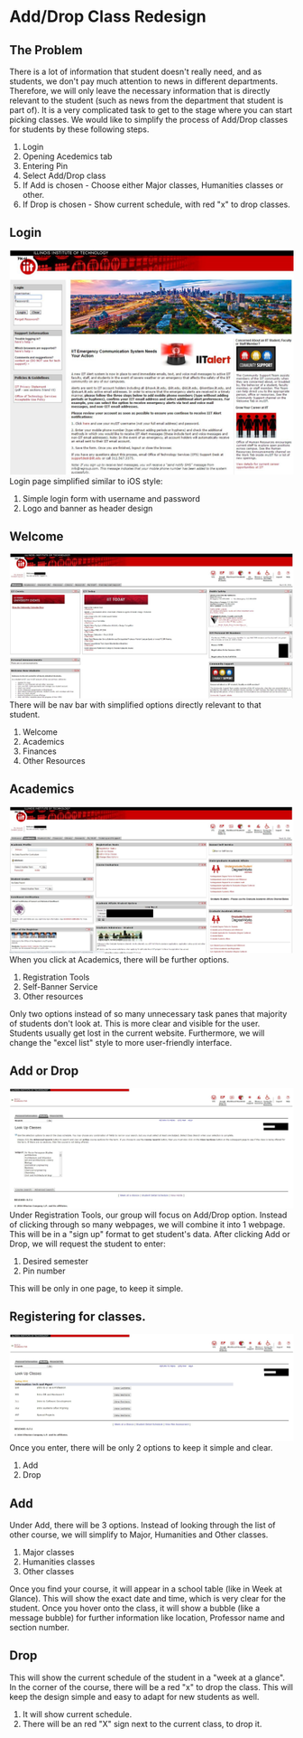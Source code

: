 # Add/Drop Class Redesign

## The Problem
There is a lot of information that student doesn't really need, and as students, we don't pay much attention to news in different departments. Therefore, we will only leave the necessary information that is directly relevant to the student (such as news from the department that student is part of). It is a very complicated task to get to the stage where you can start picking classes. 
We would like to simplify the process of Add/Drop classes for students by these following steps. 

1. Login
2. Opening Acedemics tab
2. Entering Pin
3. Select Add/Drop class
4. If Add is chosen - Choose either Major classes, Humanities classes or other.
5. If Drop is chosen - Show current schedule, with red "x" to drop classes. 

## Login
![alt text](https://github.com/DanielKolodziej/WebPortalRedesign/blob/master/task-analysis/login.JPG "Logo Title Text 1")
Login page simplified similar to iOS style: 

1. Simple login form with username and password
2. Logo and banner as header design

## Welcome
![alt text](https://github.com/DanielKolodziej/WebPortalRedesign/blob/master/task-analysis/welcome.JPG "Logo Title Text 1")
There will be nav bar with simplified options directly relevant to that student. 

1. Welcome
2. Academics
3. Finances
4. Other Resources

## Academics
![alt text](https://github.com/DanielKolodziej/WebPortalRedesign/blob/master/task-analysis/academics.JPG "Logo Title Text 1")
When you click at Academics, there will be further options.

1. Registration Tools
2. Self-Banner Service
3. Other resources

Only two options instead of so many unnecessary task panes that majority of students don't look at. This is more clear and visible for the user. Students usually get lost in the current website. Furthermore, we will change the "excel list" style to more user-friendly interface. 

## Add or Drop
![alt text](https://github.com/DanielKolodziej/WebPortalRedesign/blob/master/task-analysis/courses.JPG "Logo Title Text 1")
Under Registration Tools, our group will focus on Add/Drop option. Instead of clicking through so many webpages, we will combine it into 1 webpage. This will be in a "sign up" format to get student's data.
After clicking Add or Drop, we will request the student to enter:

1. Desired semester
2. Pin number

This will be only in one page, to keep it simple. 

## Registering for classes. 
![alt text](https://github.com/DanielKolodziej/WebPortalRedesign/blob/master/task-analysis/itm.JPG "Logo Title Text 1")
Once you enter, there will be only 2 options to keep it simple and clear. 

1. Add 
2. Drop

## Add
Under Add, there will be 3 options. Instead of looking through the list of other course, we will simplify to Major, Humanities and Other classes.

1. Major classes
2. Humanities classes
3. Other classes

Once you find your course, it will appear in a school table (like in Week at Glance). This will show the exact date and time, which is very clear for the student. Once you hover onto the class, it will show a bubble (like a message bubble) for further information like location, Professor name and section number.

## Drop
This will show the current schedule of the student in a "week at a glance". In the corner of the course, there will be a red "x" to drop the class.
This will keep the design simple and easy to adapt for new students as well. 

1. It will show current schedule.
2. There will be an red "X" sign next to the current class, to drop it. 
 
